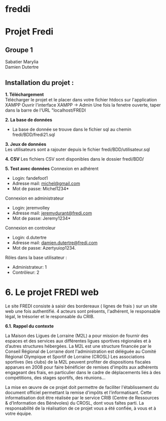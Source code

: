 # freddi
# Projet Fredi

## Groupe 1
Sabatier Marylia  
Damien Dutertre  

## Installation du projet : 
__1. Téléchargement__                                                                                                       
Télécharger le projet et le placer dans votre fichier htdocs sur l'application XAMPP
Ouvrir l'interface XAMPP -> Admin
Une fois la fenetre ouverte, taper dans la barre de l'URL "localhost/FREDI

__2. La base de données__
* La base de donnée se trouve dans le fichier sql au chemin fredi/BDD/fredi21.sql

__3. Jeux de données__  
Les utilisateurs sont a rajouter depuis le fichier fredi/BDD/utilisateur.sql

__4. CSV__
Les fichiers CSV sont disponibles dans le dossier fredi/BDD/

__5. Test avec données__
Connexion en adhérent
* Login: fandefoot1
* Adresse mail: michel@gmail.com 
* Mot de passe: Michel1234*

Connexion en administrateur
* Login: jeremvolley
* Adresse mail: jeremydurant@fredi.com
* Mot de passe: Jeremy1234*

Connexion en controleur
* Login: d.dutertre
* Adresse mail: damien.dutertre@fredi.com
* Mot de passe: Azertyuiop1234.

Rôles dans la base utilisateur : 
* Administrateur: 1
* Contrôleur: 2

# 6. Le projet FREDI  web  

Le site FREDI consiste à saisir des bordereaux ( lignes de frais ) sur un site web une fois authentifié. 4 acteurs sont présents, l'adhérent, le responsable légal, le trésorier et le responsable du CRIB.

__6.1. Rappel du contexte__  

La Maison des Ligues de Lorraine (M2L) a pour mission de fournir des espaces et des services aux différentes ligues sportives régionales et à d’autres structures hébergées. La M2L est une structure financée par le Conseil Régional de Lorraine dont l'administration est déléguée au Comité Régional Olympique et Sportif de Lorraine (CROSL) Les associations sportives (les clubs) de la M2L peuvent profiter de dispositions fiscales apparues en 2008 pour faire bénéficier de remises d'impôts aux adhérents engageant des frais, en particulier dans le cadre de déplacements liés à des compétitions, des stages sportifs, des réunions...

La mise en œuvre de ce projet doit permettre de faciliter l'établissement du document officiel permettant la remise d'impôts et l’informatisant. Cette informatisation doit être réalisée par le service CRIB (Centre de Ressources & d’Information des Bénévoles) du CROSL, dont vous faîtes parti. La responsabilité de la réalisation de ce projet vous a été confiée, à vous et à votre équipe.



